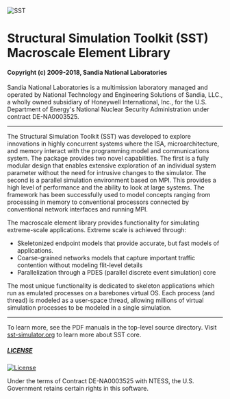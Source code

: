 ![SST](http://sst-simulator.org/img/sst-logo-small.png)

# Structural Simulation Toolkit (SST) Macroscale Element Library

#### Copyright (c) 2009-2018, Sandia National Laboratories
Sandia National Laboratories is a multimission laboratory managed and operated
by National Technology and Engineering Solutions of Sandia, LLC., a wholly 
owned subsidiary of Honeywell International, Inc., for the U.S. Department of 
Energy's National Nuclear Security Administration under contract DE-NA0003525.

---

The Structural Simulation Toolkit (SST) was developed to explore innovations in highly concurrent systems where the ISA, microarchitecture, and memory interact with the programming model and communications system. The package provides two novel capabilities. The first is a fully modular design that enables extensive exploration of an individual system parameter without the need for intrusive changes to the simulator. The second is a parallel simulation environment based on MPI. This provides a high level of performance and the ability to look at large systems. The framework has been successfully used to model concepts ranging from processing in memory to conventional processors connected by conventional network interfaces and running MPI.

The macroscale element library provides functionality for simulating extreme-scale applications.  Extreme scale is achieved through: 

* Skeletonized endpoint models that provide accurate, but fast models of applications.
* Coarse-grained networks models that capture important traffic contention without modeling flit-level details
* Parallelization through a PDES (parallel discrete event simulation) core

The most unique functionality is dedicated to skeleton applications which run as emulated processes on a barebones virtual OS.  Each process (and thread) is modeled as a user-space thread, allowing millions of virtual simulation processes to be modeled in a single simulation.

---

To learn more, see the PDF manuals in the top-level source directory. 
Visit [sst-simulator.org](http://sst-simulator.org) to learn more about SST core.

##### [LICENSE](https://github.com/sstsimulator/sst-core/blob/devel/LICENSE)

[![License](https://img.shields.io/badge/License-BSD%203--Clause-blue.svg)](https://opensource.org/licenses/BSD-3-Clause)

Under the terms of Contract DE-NA0003525 with NTESS, 
the U.S. Government retains certain rights in this software.

